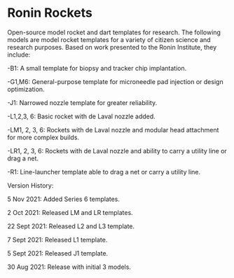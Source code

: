 # Ronin Rockets

Open-source model rocket and dart templates for research. The following models are model rocket templates for a variety of citizen science and research purposes. Based on work presented to the Ronin Institute, they include:


-B1: A small template for biopsy and tracker chip implantation. 

-G1,M6: General-purpose template for microneedle pad injection or design optimization.

-J1: Narrowed nozzle template for greater reliability. 

-L1,2,3, 6: Basic rocket with de Laval nozzle added. 

-LM1, 2, 3, 6: Rockets with de Laval nozzle and modular head attachment for more complex builds. 

-LR1, 2, 3, 6: Rockets with de Laval nozzle and ability to carry a utility line or drag a net. 

-R1: Line-launcher template able to drag a net or carry a utility line. 


Version History:

5 Nov 2021: Added Series 6 templates. 

2 Oct 2021: Released LM and LR templates.

22 Sept 2021: Released L2 and L3 template.

7 Sept 2021: Released L1 template.

5 Sept 2021: Released J1 template. 

30 Aug 2021: Release with initial 3 models. 
